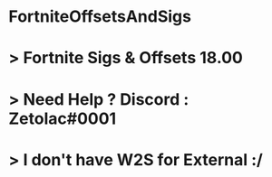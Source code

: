 # FortniteOffsetsAndSigs
# > Fortnite Sigs &amp; Offsets 18.00
# > Need Help ? Discord : Zetolac#0001
# > I don't have W2S for External :/

